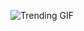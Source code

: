 
<!-- GIF_SECTION -->
![Trending GIF](https://media4.giphy.com/media/v1.Y2lkPThiYjIxNzcyaTNneXBjMTNwNDVzY3d4ZnhmMDhocGE2NzIxeWd4cGkwZ2thcTBpaCZlcD12MV9naWZzX3NlYXJjaCZjdD1n/gyoipv2u40ekqz89Rk/giphy.gif)
<!-- END_GIF_SECTION -->
